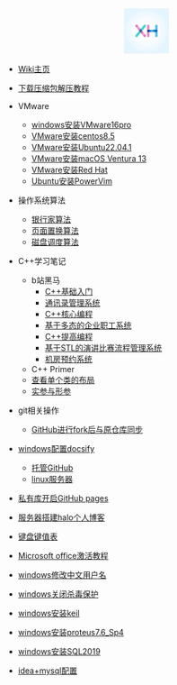 <div align="center">
<a href="https://wiki.xhcheats.cn/#/">
<img src=xh1.jpg />
</div>

* [Wiki主页](README.md)

* [下载压缩包解压教程](qita/jieya.md)

* VMware
  * [windows安装VMware16pro](VMware/VMware.md)
  * [VMware安装centos8.5](VMware/centos.md)
  * [VMware安装Ubuntu22.04.1](VMware/Ubuntu.md)
  * [VMware安装macOS Ventura 13](VMware/Ventura13.md)
  * [VMware安装Red Hat](<VMware/red hat.md>)
  * [Ubuntu安装PowerVim](Vmware/PowerVim.md)

* 操作系统算法
  * [银行家算法](algorithm/banker.md)
  * [页面置换算法](algorithm/pagedisplace.md)
  * [磁盘调度算法](algorithm/Disk_scheduling.md)

* C++学习笔记
  * b站黑马
    * [C++基础入门](CPP/一/C++基础入门.md)
    * [通讯录管理系统](CPP/二/通讯录管理系统.md)
    * [C++核心编程](CPP/三/C++核心编程.md)
    * [基于多态的企业职工系统](CPP/四/职工管理系统.md)
    * [C++提高编程](CPP/五/C++提高编程.md)
    * [基于STL的演讲比赛流程管理系统](CPP/六/演讲比赛.md)
    * [机房预约系统](CPP/七/机房预约系统.md)
  * C++ Primer
  * [查看单个类的布局](CPP/single.md)
  * [实参与形参](CPP/shican.md)
* git相关操作
  * [GitHub进行fork后与原仓库同步](git/upstream.md)   
* [windows配置docsify](qita/docsify.md)
  * [托管GitHub](qita/docsify1.md)
  * [linux服务器](qita/docsify2.md)
* [私有库开启GitHub pages](wiki/githubaction.md)
* [服务器搭建halo个人博客](qita/halo.md)

* [键盘键值表](qita/jianpankey.md)
* [Microsoft office激活教程](qita/office.md)
* [windows修改中文用户名](qita/yonghuming.md)
* [windows关闭杀毒保护](qita/guanshadu.md)
* [windows安装keil](qita/keil.md)
* [windows安装proteus7.6\_Sp4](qita/proteus.md)
* [windows安装SQL2019](qita/sql.md)
* [idea+mysql配置](qita/idea.md)






